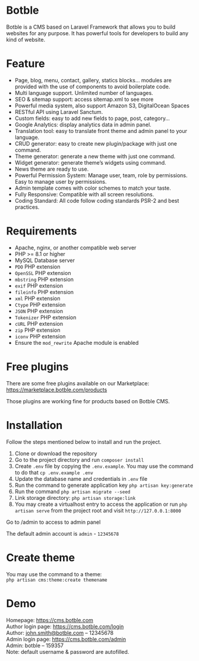# Botble
Botble is a CMS based on Laravel Framework that allows you to build websites for any purpose. It has powerful tools for developers to build any kind of website.

# Feature
- Page, blog, menu, contact, gallery, statics blocks… modules are provided with the use of components to avoid boilerplate code.
- Multi language support. Unlimited number of languages.
- SEO & sitemap support: access sitemap.xml to see more
- Powerful media system, also support Amazon S3, DigitalOcean Spaces
- RESTful API using Laravel Sanctum.
- Custom fields: easy to add new fields to page, post, category…
- Google Analytics: display analytics data in admin panel.
- Translation tool: easy to translate front theme and admin panel to your language.
- CRUD generator: easy to create new plugin/package with just one command.
- Theme generator: generate a new theme with just one command.
- Widget generator: generate theme’s widgets using command.
- News theme are ready to use.
- Powerful Permission System: Manage user, team, role by permissions. Easy to manage user by permissions.
- Admin template comes with color schemes to match your taste.
- Fully Responsive: Compatible with all screen resolutions.
- Coding Standard: All code follow coding standards PSR-2 and best practices.

# Requirements
- Apache, nginx, or another compatible web server
- PHP >= 8.1 or higher
- MySQL Database server
- `PDO` PHP extension
- `OpenSSL` PHP extension
- `mbstring` PHP extension
- `exif` PHP extension
- `fileinfo` PHP extension
- `xml` PHP extension
- `Ctype` PHP extension
- `JSON` PHP extension
- `Tokenizer` PHP extension
- `cURL` PHP extension
- `zip` PHP extension
- `iconv` PHP extension
- Ensure the `mod_rewrite` Apache module is enabled

# Free plugins
There are some free plugins available on our Marketplace: https://marketplace.botble.com/products

Those plugins are working fine for products based on Botble CMS.

# Installation
Follow the steps mentioned below to install and run the project.

1. Clone or download the repository
2. Go to the project directory and run `composer install`
3. Create `.env` file by copying the `.env.example`. You may use the command to do that `cp .env.example .env`
4. Update the database name and credentials in `.env` file
5. Run the command to generate application key `php artisan key:generate`
6. Run the command `php artisan migrate --seed`
7. Link storage directory: `php artisan storage:link`
8. You may create a virtualhost entry to access the application or run `php artisan serve` from the project root and visit `http://127.0.0.1:8000`

Go to /admin to access to admin panel

The default admin account is `admin` - `12345678`

# Create theme
You may use the command to a theme:  
`php artisan cms:theme:create themename`

# Demo
Homepage: https://cms.botble.com  
Author login page: https://cms.botble.com/login  
Author: john.smith@botble.com – 12345678  
Admin login page: https://cms.botble.com/admin  
Admin: botble – 159357  
Note: default username & password are autofilled.
